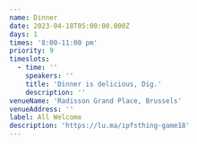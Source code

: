 ```yaml
---
name: Dinner
date: 2023-04-18T05:00:00.000Z
days: 1
times: '8:00-11:00 pm'
priority: 9
timeslots:
  - time: ''
    speakers: ''
    title: 'Dinner is delicious, Dig.'
    description: ''
venueName: 'Radisson Grand Place, Brussels'
venueAddress: ''
label: All Welcome
description: 'https://lu.ma/ipfsthing-game18'
---
```








